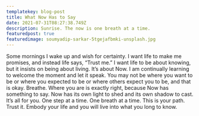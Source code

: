 ```yaml
---
templatekey: blog-post
title: What Now Has to Say
date: 2021-07-31T08:27:38.749Z
description: Sunrise. The now is one breath at a time.
featuredpost: true
featuredimage: soumyadip-sarkar-5tgejafbmki-unsplash.jpg
---
```

Some mornings I wake up and wish for certainty. I want life to make me promises, and instead life says, “Trust me.” I want life to be about knowing, but it insists on being about living. It’s about Now. I am continually learning to welcome the moment and let it speak. You may not be where you want to be or where you expected to be or where others expect you to be, and that is okay. Breathe. Where you are is exactly right, because Now has something to say. Now has its own light to shed and its own shadow to cast. It’s all for you. One step at a time. One breath at a time. This is your path. Trust it. Embody your life and you will live into what you long to know.